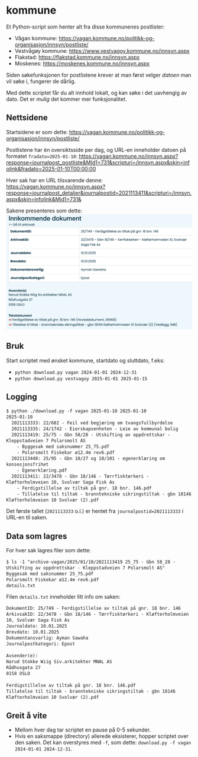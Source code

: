 # kommune

Et Python-script som henter alt fra disse kommunenes postlister:
* Vågan kommune: https://vagan.kommune.no/politikk-og-organisasjon/innsyn/postliste/
* Vestvågøy kommune: https://www.vestvagoy.kommune.no/innsyn.aspx
* Flakstad: https://flakstad.kommune.no/innsyn.aspx
* Moskenes: https://moskenes.kommune.no/innsyn.aspx

Siden søkefunksjonen for postlistene krever at man først velger _datoen_ man vil søke i, fungerer de dårlig.

Med dette scriptet får du alt innhold lokalt, og kan søke i det uavhengig av dato.
Det er _mulig_ det kommer mer funksjonalitet.

## Nettsidene

Startsidene er som dette: https://vagan.kommune.no/politikk-og-organisasjon/innsyn/postliste/

Postlistene har én oversiktsside per dag, og URL-en inneholder datoen på formatet `fradato=2025-01-10`:
https://vagan.kommune.no/innsyn.aspx?response=journalpost_postliste&MId1=731&scripturi=/innsyn.aspx&skin=infolink&fradato=2025-01-10T00:00:00

Hver sak har en URL tilsvarende denne:
https://vagan.kommune.no/innsyn.aspx?response=journalpost_detaljer&journalpostid=2021113411&scripturi=/innsyn.aspx&skin=infolink&Mid1=731&

Sakene presenteres som dette:
![Eksempel på sak](kommune.png)

## Bruk

Start scriptet med ønsket kommune, startdato og sluttdato, f.eks:
* `python download.py vagan 2024-01-01 2024-12-31` 
* `python download.py vestvagoy 2025-01-01 2025-01-15`

## Logging

```
$ python ./download.py -f vagan 2025-01-10 2025-01-10
2025-01-10
  2021113333: 22/682 - Feil ved begjæring om tvangsfullbyrdelse
  2021113335: 24/1742 - Eierskapsenheten - Leie av kommunal bolig
  2021113419: 25/75 - Gbn 58/28 - Utskifting av oppdrettskar - Kleppstadveien 7 Polarsmolt AS
    - Byggesak med saksnummer 25_75.pdf
    - Polarsmolt Fiskekar ø12.4m rev6.pdf
  2021113448: 25/95 - Gbn 10/27 og 10/101 - egenerklæring om konsesjonsfrihet
    - Egenerklæring.pdf
  2021113411: 22/3478 - Gbn 18/146 - Tørrfisktørkeri - Kløfterholmveien 10, Svolvær Saga Fisk As
    - Ferdigstillelse av tiltak på gnr. 18 bnr. 146.pdf
    - Tillatelse til tiltak - branntekniske sikringstiltak - gbn 18146 Kløfterholmveien 10 Svolvær (2).pdf
```    

Det første tallet (`2021113333` o.l.) er hentet fra `journalpostid=2021113333` i URL-en til saken.

## Data som lagres

For hver sak lagres filer som dette:
```
$ ls -1 "archive-vagan/2025/01/10/2021113419 25_75 - Gbn 58_28 - Utskifting av oppdrettskar - Kleppstadveien 7 Polarsmolt AS"
Byggesak med saksnummer 25_75.pdf
Polarsmolt Fiskekar ø12.4m rev6.pdf
details.txt
```

Filen `details.txt` inneholder litt info om saken:
```
DokumentID: 25/749 - Ferdigstillelse av tiltak på gnr. 18 bnr. 146
ArkivsakID: 22/3478 - Gbn 18/146 - Tørrfisktørkeri - Kløfterholmveien 10, Svolvær Saga Fisk As
Journaldato: 10.01.2025
Brevdato: 10.01.2025
Dokumentansvarlig: Ayman Sawaha
Journalpostkategori: Epost

Avsender(e):
Narud Stokke Wiig Siv.arkitekter MNAL AS
Rådhusgata 27
0158 OSLO

Ferdigstillelse av tiltak på gnr. 18 bnr. 146.pdf
Tillatelse til tiltak - branntekniske sikringstiltak - gbn 18146 Kløfterholmveien 10 Svolvær (2).pdf
```

## Greit å vite

* Mellom hver dag tar scriptet en pause på 0-5 sekunder.
* Hvis en saksmappe (directory) allerede eksisterer, hopper scriptet over den saken.
  Det kan overstyres med `-f`, som dette: `download.py -f vagan 2024-01-01 2024-12-31`.


